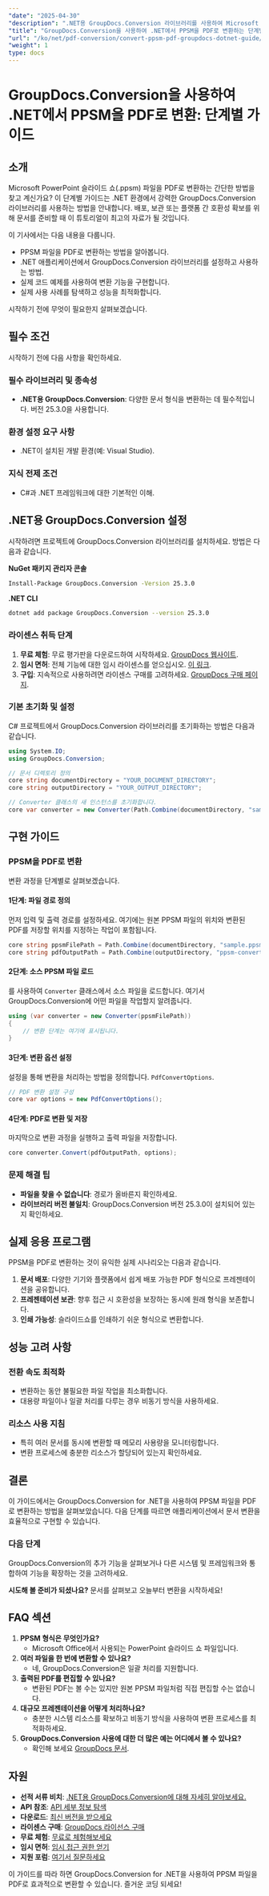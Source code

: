 ```yaml
---
"date": "2025-04-30"
"description": ".NET용 GroupDocs.Conversion 라이브러리를 사용하여 Microsoft PowerPoint 슬라이드 쇼(.ppsm)를 PDF로 쉽게 변환하는 방법을 알아보세요. 코드 예제와 유용한 팁이 담긴 이 종합 가이드를 따라 해 보세요."
"title": "GroupDocs.Conversion을 사용하여 .NET에서 PPSM을 PDF로 변환하는 단계별 가이드"
"url": "/ko/net/pdf-conversion/convert-ppsm-pdf-groupdocs-dotnet-guide/"
"weight": 1
type: docs
---
```

# GroupDocs.Conversion을 사용하여 .NET에서 PPSM을 PDF로 변환: 단계별 가이드

## 소개

Microsoft PowerPoint 슬라이드 쇼(.ppsm) 파일을 PDF로 변환하는 간단한 방법을 찾고 계신가요? 이 단계별 가이드는 .NET 환경에서 강력한 GroupDocs.Conversion 라이브러리를 사용하는 방법을 안내합니다. 배포, 보관 또는 플랫폼 간 호환성 확보를 위해 문서를 준비할 때 이 튜토리얼이 최고의 자료가 될 것입니다.

이 기사에서는 다음 내용을 다룹니다.
- PPSM 파일을 PDF로 변환하는 방법을 알아봅니다.
- .NET 애플리케이션에서 GroupDocs.Conversion 라이브러리를 설정하고 사용하는 방법.
- 실제 코드 예제를 사용하여 변환 기능을 구현합니다.
- 실제 사용 사례를 탐색하고 성능을 최적화합니다.

시작하기 전에 무엇이 필요한지 살펴보겠습니다.

## 필수 조건
시작하기 전에 다음 사항을 확인하세요.

### 필수 라이브러리 및 종속성
- **.NET용 GroupDocs.Conversion**: 다양한 문서 형식을 변환하는 데 필수적입니다. 버전 25.3.0을 사용합니다.

### 환경 설정 요구 사항
- .NET이 설치된 개발 환경(예: Visual Studio).

### 지식 전제 조건
- C#과 .NET 프레임워크에 대한 기본적인 이해.

## .NET용 GroupDocs.Conversion 설정

시작하려면 프로젝트에 GroupDocs.Conversion 라이브러리를 설치하세요. 방법은 다음과 같습니다.

**NuGet 패키지 관리자 콘솔**
```bash
Install-Package GroupDocs.Conversion -Version 25.3.0
```

**.NET CLI**
```bash
dotnet add package GroupDocs.Conversion --version 25.3.0
```

### 라이센스 취득 단계
1. **무료 체험**: 무료 평가판을 다운로드하여 시작하세요. [GroupDocs 웹사이트](https://releases.groupdocs.com/conversion/net/).
2. **임시 면허**: 전체 기능에 대한 임시 라이센스를 얻으십시오. [이 링크](https://purchase.groupdocs.com/temporary-license/).
3. **구입**: 지속적으로 사용하려면 라이센스 구매를 고려하세요. [GroupDocs 구매 페이지](https://purchase.groupdocs.com/buy).

### 기본 초기화 및 설정
C# 프로젝트에서 GroupDocs.Conversion 라이브러리를 초기화하는 방법은 다음과 같습니다.

```csharp
using System.IO;
using GroupDocs.Conversion;

// 문서 디렉토리 정의
core string documentDirectory = "YOUR_DOCUMENT_DIRECTORY";
core string outputDirectory = "YOUR_OUTPUT_DIRECTORY";

// Converter 클래스의 새 인스턴스를 초기화합니다.
core var converter = new Converter(Path.Combine(documentDirectory, "sample.ppsm"));
```

## 구현 가이드

### PPSM을 PDF로 변환
변환 과정을 단계별로 살펴보겠습니다.

#### 1단계: 파일 경로 정의
먼저 입력 및 출력 경로를 설정하세요. 여기에는 원본 PPSM 파일의 위치와 변환된 PDF를 저장할 위치를 지정하는 작업이 포함됩니다.

```csharp
core string ppsmFilePath = Path.Combine(documentDirectory, "sample.ppsm");
core string pdfOutputPath = Path.Combine(outputDirectory, "ppsm-converted-to.pdf");
```

#### 2단계: 소스 PPSM 파일 로드
를 사용하여 `Converter` 클래스에서 소스 파일을 로드합니다. 여기서 GroupDocs.Conversion에 어떤 파일을 작업할지 알려줍니다.

```csharp
using (var converter = new Converter(ppsmFilePath))
{
    // 변환 단계는 여기에 표시됩니다.
}
```

#### 3단계: 변환 옵션 설정
설정을 통해 변환을 처리하는 방법을 정의합니다. `PdfConvertOptions`.

```csharp
// PDF 변환 설정 구성
core var options = new PdfConvertOptions();
```

#### 4단계: PDF로 변환 및 저장
마지막으로 변환 과정을 실행하고 출력 파일을 저장합니다.

```csharp
core converter.Convert(pdfOutputPath, options);
```

### 문제 해결 팁
- **파일을 찾을 수 없습니다**: 경로가 올바른지 확인하세요.
- **라이브러리 버전 불일치**: GroupDocs.Conversion 버전 25.3.0이 설치되어 있는지 확인하세요.

## 실제 응용 프로그램
PPSM을 PDF로 변환하는 것이 유익한 실제 시나리오는 다음과 같습니다.
1. **문서 배포**: 다양한 기기와 플랫폼에서 쉽게 배포 가능한 PDF 형식으로 프레젠테이션을 공유합니다.
2. **프레젠테이션 보관**: 향후 접근 시 호환성을 보장하는 동시에 원래 형식을 보존합니다.
3. **인쇄 가능성**: 슬라이드쇼를 인쇄하기 쉬운 형식으로 변환합니다.

## 성능 고려 사항

### 전환 속도 최적화
- 변환하는 동안 불필요한 파일 작업을 최소화합니다.
- 대용량 파일이나 일괄 처리를 다루는 경우 비동기 방식을 사용하세요.

### 리소스 사용 지침
- 특히 여러 문서를 동시에 변환할 때 메모리 사용량을 모니터링합니다.
- 변환 프로세스에 충분한 리소스가 할당되어 있는지 확인하세요.

## 결론
이 가이드에서는 GroupDocs.Conversion for .NET을 사용하여 PPSM 파일을 PDF로 변환하는 방법을 살펴보았습니다. 다음 단계를 따르면 애플리케이션에서 문서 변환을 효율적으로 구현할 수 있습니다.

### 다음 단계
GroupDocs.Conversion의 추가 기능을 살펴보거나 다른 시스템 및 프레임워크와 통합하여 기능을 확장하는 것을 고려하세요.

**시도해 볼 준비가 되셨나요?** 문서를 살펴보고 오늘부터 변환을 시작하세요!

## FAQ 섹션
1. **PPSM 형식은 무엇인가요?**
   - Microsoft Office에서 사용되는 PowerPoint 슬라이드 쇼 파일입니다.
2. **여러 파일을 한 번에 변환할 수 있나요?**
   - 네, GroupDocs.Conversion은 일괄 처리를 지원합니다.
3. **출력된 PDF를 편집할 수 있나요?**
   - 변환된 PDF는 볼 수는 있지만 원본 PPSM 파일처럼 직접 편집할 수는 없습니다.
4. **대규모 프레젠테이션을 어떻게 처리하나요?**
   - 충분한 시스템 리소스를 확보하고 비동기 방식을 사용하여 변환 프로세스를 최적화하세요.
5. **GroupDocs.Conversion 사용에 대한 더 많은 예는 어디에서 볼 수 있나요?**
   - 확인해 보세요 [GroupDocs 문서](https://docs.groupdocs.com/conversion/net/).

## 자원
- **선적 서류 비치**: [.NET용 GroupDocs.Conversion에 대해 자세히 알아보세요.](https://docs.groupdocs.com/conversion/net/)
- **API 참조**: [API 세부 정보 탐색](https://reference.groupdocs.com/conversion/net/)
- **다운로드**: [최신 버전을 받으세요](https://releases.groupdocs.com/conversion/net/)
- **라이센스 구매**: [GroupDocs 라이선스 구매](https://purchase.groupdocs.com/buy)
- **무료 체험**: [무료로 체험해보세요](https://releases.groupdocs.com/conversion/net/)
- **임시 면허**: [임시 접근 권한 얻기](https://purchase.groupdocs.com/temporary-license/)
- **지원 포럼**: [여기서 질문하세요](https://forum.groupdocs.com/c/conversion/10)

이 가이드를 따라 하면 GroupDocs.Conversion for .NET을 사용하여 PPSM 파일을 PDF로 효과적으로 변환할 수 있습니다. 즐거운 코딩 되세요!